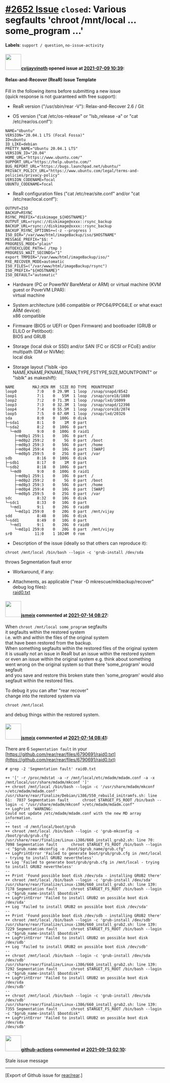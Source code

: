 [\#2652 Issue](https://github.com/rear/rear/issues/2652) `closed`: Various segfaults 'chroot /mnt/local ... some\_program ...'
==============================================================================================================================

**Labels**: `support / question`, `no-issue-activity`

#### <img src="https://avatars.githubusercontent.com/u/426209?v=4" width="50">[cvijayvinoth](https://github.com/cvijayvinoth) opened issue at [2021-07-09 10:39](https://github.com/rear/rear/issues/2652):

#### Relax-and-Recover (ReaR) Issue Template

Fill in the following items before submitting a new issue  
(quick response is not guaranteed with free support):

-   ReaR version ("/usr/sbin/rear -V"): Relax-and-Recover 2.6 / Git

-   OS version ("cat /etc/os-release" or "lsb\_release -a" or "cat
    /etc/rear/os.conf"):

<!-- -->

    NAME="Ubuntu"
    VERSION="20.04.1 LTS (Focal Fossa)"
    ID=ubuntu
    ID_LIKE=debian
    PRETTY_NAME="Ubuntu 20.04.1 LTS"
    VERSION_ID="20.04"
    HOME_URL="https://www.ubuntu.com/"
    SUPPORT_URL="https://help.ubuntu.com/"
    BUG_REPORT_URL="https://bugs.launchpad.net/ubuntu/"
    PRIVACY_POLICY_URL="https://www.ubuntu.com/legal/terms-and-policies/privacy-policy"
    VERSION_CODENAME=focal
    UBUNTU_CODENAME=focal

-   ReaR configuration files ("cat /etc/rear/site.conf" and/or "cat
    /etc/rear/local.conf"):

<!-- -->

    OUTPUT=ISO
    BACKUP=RSYNC
    RSYNC_PREFIX="diskimage_${HOSTNAME}"
    OUTPUT_URL=rsync://diskimage@xxxx::rsync_backup
    BACKUP_URL=rsync://diskimage@xxxx::rsync_backup
    BACKUP_RSYNC_OPTIONS+=(-z --progress )
    ISO_DIR="/var/www/html/imageBackup/iso/$HOSTNAME"
    MESSAGE_PREFIX="$$: "
    PROGRESS_MODE="plain"
    AUTOEXCLUDE_PATH=( /tmp )
    PROGRESS_WAIT_SECONDS="1"
    export TMPDIR="/var/www/html/imageBackup/iso/"
    PXE_RECOVER_MODE=automatic
    ISO_FILES=("/var/www/html/imageBackup/rsync")
    ISO_PREFIX="${HOSTNAME}"
    ISO_DEFAULT="automatic"

-   Hardware (PC or PowerNV BareMetal or ARM) or virtual machine (KVM
    guest or PoverVM LPAR):  
    virtual machine

-   System architecture (x86 compatible or PPC64/PPC64LE or what exact
    ARM device):  
    x86 compatible

-   Firmware (BIOS or UEFI or Open Firmware) and bootloader (GRUB or
    ELILO or Petitboot):  
    BIOS and GRUB

-   Storage (local disk or SSD) and/or SAN (FC or iSCSI or FCoE) and/or
    multipath (DM or NVMe):  
    local disk

-   Storage layout ("lsblk -ipo
    NAME,KNAME,PKNAME,TRAN,TYPE,FSTYPE,SIZE,MOUNTPOINT" or "lsblk" as
    makeshift):

<!-- -->

    NAME        MAJ:MIN RM  SIZE RO TYPE  MOUNTPOINT
    loop0         7:0    0 29.9M  1 loop  /snap/snapd/8542
    loop1         7:1    0   55M  1 loop  /snap/core18/1880
    loop2         7:2    0 71.3M  1 loop  /snap/lxd/16099
    loop3         7:3    0 32.3M  1 loop  /snap/snapd/12398
    loop4         7:4    0 55.5M  1 loop  /snap/core18/2074
    loop5         7:5    0 67.6M  1 loop  /snap/lxd/20326
    sda           8:0    0  100G  0 disk
    ├─sda1        8:1    0    1M  0 part
    └─sda2        8:2    0  100G  0 part
      └─md0       9:0    0  100G  0 raid1
        ├─md0p1 259:1    0   10G  0 part  /
        ├─md0p2 259:2    0    5G  0 part  /boot
        ├─md0p3 259:3    0   50G  0 part  /home
        ├─md0p4 259:4    0   10G  0 part  [SWAP]
        └─md0p5 259:5    0   25G  0 part  /var
    sdb           8:16   0  100G  0 disk
    ├─sdb1        8:17   0    1M  0 part
    └─sdb2        8:18   0  100G  0 part
      └─md0       9:0    0  100G  0 raid1
        ├─md0p1 259:1    0   10G  0 part  /
        ├─md0p2 259:2    0    5G  0 part  /boot
        ├─md0p3 259:3    0   50G  0 part  /home
        ├─md0p4 259:4    0   10G  0 part  [SWAP]
        └─md0p5 259:5    0   25G  0 part  /var
    sdc           8:32   0   10G  0 disk
    └─sdc1        8:33   0   10G  0 part
      └─md1       9:1    0   20G  0 raid0
        └─md1p1 259:0    0   20G  0 part  /mnt/vijay
    sdd           8:48   0   10G  0 disk
    └─sdd1        8:49   0   10G  0 part
      └─md1       9:1    0   20G  0 raid0
        └─md1p1 259:0    0   20G  0 part  /mnt/vijay
    sr0          11:0    1 1024M  0 rom

-   Description of the issue (ideally so that others can reproduce it):

<!-- -->

    chroot /mnt/local /bin/bash --login -c 'grub-install /dev/sda

throws Segmentation fault error

-   Workaround, if any:

-   Attachments, as applicable ("rear -D mkrescue/mkbackup/recover"
    debug log files):  
    [raid0.txt](https://github.com/rear/rear/files/6790691/raid0.txt)

#### <img src="https://avatars.githubusercontent.com/u/1788608?u=925fc54e2ce01551392622446ece427f51e2f0ce&v=4" width="50">[jsmeix](https://github.com/jsmeix) commented at [2021-07-14 08:27](https://github.com/rear/rear/issues/2652#issuecomment-879701256):

When `chroot /mnt/local some_program` segfaults  
it segfaults within the restored system  
i.e. with and within the files of the original system  
that have been restored from the backup.  
When something segfaults within the restored files of the original
system  
it is usually not an issue in ReaR but an issue within the restored
system  
or even an issue within the original system e.g. think about something  
went wrong on the original system so that there 'some\_program' would
segfault  
and you save and restore this broken state then 'some\_program' would
also  
segfault within the restored files.

To debug it you can after "rear recover"  
change into the restored system via

    chroot /mnt/local

and debug things within the restored system.

#### <img src="https://avatars.githubusercontent.com/u/1788608?u=925fc54e2ce01551392622446ece427f51e2f0ce&v=4" width="50">[jsmeix](https://github.com/jsmeix) commented at [2021-07-14 08:41](https://github.com/rear/rear/issues/2652#issuecomment-879710530):

There are 6 `Segmentation fault` in your  
[https://github.com/rear/rear/files/6790691/raid0.txt](https://github.com/rear/rear/files/6790691/raid0.txt)

    # grep -2 'Segmentation fault' raid0.txt

    ++ '[' -r /proc/mdstat -a -r /mnt/local/etc/mdadm/mdadm.conf -a -x /mnt/local/usr/share/mdadm/mkconf ']'
    ++ chroot /mnt/local /bin/bash --login -c '/usr/share/mdadm/mkconf >/etc/mdadm/mdadm.conf'
    /usr/share/rear/finalize/Debian/i386/550_rebuild_initramfs.sh: line 61:  7037 Segmentation fault      chroot $TARGET_FS_ROOT /bin/bash --login -c "/usr/share/mdadm/mkconf >/etc/mdadm/mdadm.conf"
    ++ LogPrint 'WARNING:
    Could not update /etc/mdadm/mdadm.conf with the new MD array information.
    --
    ++ test -d /mnt/local/boot/grub
    ++ chroot /mnt/local /bin/bash --login -c 'grub-mkconfig -o /boot/grub/grub.cfg'
    /usr/share/rear/finalize/Linux-i386/660_install_grub2.sh: line 70:  7098 Segmentation fault      chroot $TARGET_FS_ROOT /bin/bash --login -c "$grub_name-mkconfig -o /boot/$grub_name/grub.cfg"
    ++ LogPrintError 'Failed to generate boot/grub/grub.cfg in /mnt/local - trying to install GRUB2 nevertheless'
    ++ Log 'Failed to generate boot/grub/grub.cfg in /mnt/local - trying to install GRUB2 nevertheless'
    --
    ++ Print 'Found possible boot disk /dev/sda - installing GRUB2 there'
    ++ chroot /mnt/local /bin/bash --login -c 'grub-install /dev/sda'
    /usr/share/rear/finalize/Linux-i386/660_install_grub2.sh: line 139:  7178 Segmentation fault      chroot $TARGET_FS_ROOT /bin/bash --login -c "$grub_name-install $bootdisk"
    ++ LogPrintError 'Failed to install GRUB2 on possible boot disk /dev/sda'
    ++ Log 'Failed to install GRUB2 on possible boot disk /dev/sda'
    --
    ++ Print 'Found possible boot disk /dev/sdb - installing GRUB2 there'
    ++ chroot /mnt/local /bin/bash --login -c 'grub-install /dev/sdb'
    /usr/share/rear/finalize/Linux-i386/660_install_grub2.sh: line 139:  7229 Segmentation fault      chroot $TARGET_FS_ROOT /bin/bash --login -c "$grub_name-install $bootdisk"
    ++ LogPrintError 'Failed to install GRUB2 on possible boot disk /dev/sdb'
    ++ Log 'Failed to install GRUB2 on possible boot disk /dev/sdb'
    --
    ++ chroot /mnt/local /bin/bash --login -c 'grub-install /dev/sda
    /dev/sdb'
    /usr/share/rear/finalize/Linux-i386/660_install_grub2.sh: line 139:  7292 Segmentation fault      chroot $TARGET_FS_ROOT /bin/bash --login -c "$grub_name-install $bootdisk"
    ++ LogPrintError 'Failed to install GRUB2 on possible boot disk /dev/sda
    /dev/sdb'
    --
    ++ chroot /mnt/local /bin/bash --login -c 'grub-install /dev/sda
    /dev/sdb'
    /usr/share/rear/finalize/Linux-i386/660_install_grub2.sh: line 139:  7355 Segmentation fault      chroot $TARGET_FS_ROOT /bin/bash --login -c "$grub_name-install $bootdisk"
    ++ LogPrintError 'Failed to install GRUB2 on possible boot disk /dev/sda
    /dev/sdb'

#### <img src="https://avatars.githubusercontent.com/in/15368?v=4" width="50">[github-actions](https://github.com/apps/github-actions) commented at [2021-09-13 02:10](https://github.com/rear/rear/issues/2652#issuecomment-917779655):

Stale issue message

------------------------------------------------------------------------

\[Export of Github issue for
[rear/rear](https://github.com/rear/rear).\]
